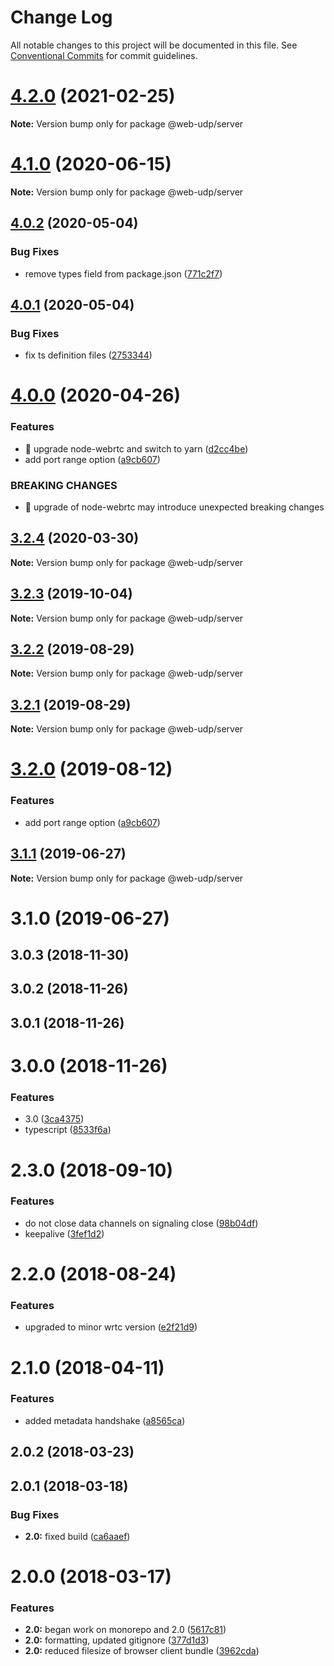 # Change Log

All notable changes to this project will be documented in this file.
See [Conventional Commits](https://conventionalcommits.org) for commit guidelines.

# [4.2.0](https://github.com/3mcd/web-udp/compare/v4.1.0...v4.2.0) (2021-02-25)

**Note:** Version bump only for package @web-udp/server





# [4.1.0](https://github.com/3mcd/web-udp/compare/v4.0.2...v4.1.0) (2020-06-15)

**Note:** Version bump only for package @web-udp/server





## [4.0.2](https://github.com/osofour/web-udp/compare/v4.0.1...v4.0.2) (2020-05-04)


### Bug Fixes

* remove types field from package.json ([771c2f7](https://github.com/osofour/web-udp/commit/771c2f74be2eb17be63b2ea1702a4a9ec955e634))





## [4.0.1](https://github.com/osofour/web-udp/compare/v4.0.0...v4.0.1) (2020-05-04)


### Bug Fixes

* fix ts definition files ([2753344](https://github.com/osofour/web-udp/commit/27533442af7eb9b7224adf01b6294ff039dbe76a))





# [4.0.0](https://github.com/osofour/web-udp/compare/v3.0.3...v4.0.0) (2020-04-26)


### Features

* 🎸 upgrade node-webrtc and switch to yarn ([d2cc4be](https://github.com/osofour/web-udp/commit/d2cc4be7225ecc8e62b65f737760a86f37d73fbc))
* add port range option ([a9cb607](https://github.com/osofour/web-udp/commit/a9cb607684b2b8e6289696398edc1e7bac082c4b))


### BREAKING CHANGES

* 🧨 upgrade of node-webrtc may introduce unexpected breaking changes





## [3.2.4](https://github.com/osofour/web-udp/compare/@web-udp/server@3.2.3...@web-udp/server@3.2.4) (2020-03-30)

**Note:** Version bump only for package @web-udp/server





## [3.2.3](https://github.com/osofour/web-udp/compare/@web-udp/server@3.2.2...@web-udp/server@3.2.3) (2019-10-04)

**Note:** Version bump only for package @web-udp/server





## [3.2.2](https://github.com/osofour/web-udp/compare/@web-udp/server@3.2.1...@web-udp/server@3.2.2) (2019-08-29)

**Note:** Version bump only for package @web-udp/server





## [3.2.1](https://github.com/osofour/web-udp/compare/@web-udp/server@3.2.0...@web-udp/server@3.2.1) (2019-08-29)

**Note:** Version bump only for package @web-udp/server





# [3.2.0](https://github.com/osofour/web-udp/compare/@web-udp/server@3.1.1...@web-udp/server@3.2.0) (2019-08-12)


### Features

* add port range option ([a9cb607](https://github.com/osofour/web-udp/commit/a9cb607))





## [3.1.1](https://github.com/osofour/web-udp/compare/@web-udp/server@3.1.0...@web-udp/server@3.1.1) (2019-06-27)

**Note:** Version bump only for package @web-udp/server





# 3.1.0 (2019-06-27)



## 3.0.3 (2018-11-30)



## 3.0.2 (2018-11-26)



## 3.0.1 (2018-11-26)



# 3.0.0 (2018-11-26)


### Features

* 3.0 ([3ca4375](https://github.com/osofour/web-udp/commit/3ca4375))
* typescript ([8533f6a](https://github.com/osofour/web-udp/commit/8533f6a))



# 2.3.0 (2018-09-10)


### Features

* do not close data channels on signaling close ([98b04df](https://github.com/osofour/web-udp/commit/98b04df))
* keepalive ([3fef1d2](https://github.com/osofour/web-udp/commit/3fef1d2))



# 2.2.0 (2018-08-24)


### Features

* upgraded to minor wrtc version ([e2f21d9](https://github.com/osofour/web-udp/commit/e2f21d9))



# 2.1.0 (2018-04-11)


### Features

* added metadata handshake ([a8565ca](https://github.com/osofour/web-udp/commit/a8565ca))



## 2.0.2 (2018-03-23)



## 2.0.1 (2018-03-18)


### Bug Fixes

* **2.0:** fixed build ([ca6aaef](https://github.com/osofour/web-udp/commit/ca6aaef))



# 2.0.0 (2018-03-17)


### Features

* **2.0:** began work on monorepo and 2.0 ([5617c81](https://github.com/osofour/web-udp/commit/5617c81))
* **2.0:** formatting, updated gitignore ([377d1d3](https://github.com/osofour/web-udp/commit/377d1d3))
* **2.0:** reduced filesize of browser client bundle ([3962cda](https://github.com/osofour/web-udp/commit/3962cda))
